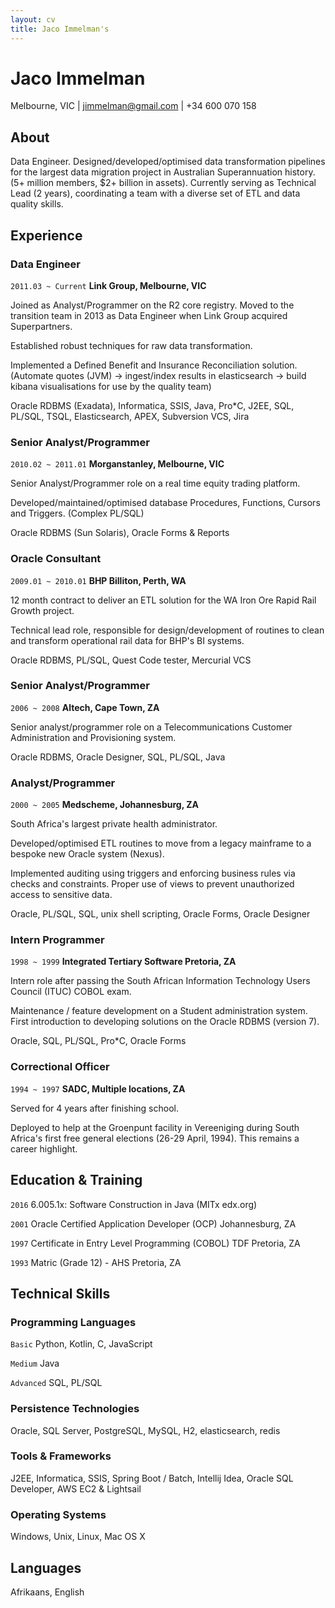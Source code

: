 ```yaml
---
layout: cv
title: Jaco Immelman's
---
```

# Jaco Immelman
<div id="webaddress"> Melbourne, VIC | 
<a target="_blank" href="mailto:jimmelman@gmail.com"><i class="fa fa-envelope-o fa-2x"></i> jimmelman@gmail.com</a> |  <i class="fa fa-mobile fa-2x"></i> +34 600 070 158 
</div>


## About 

Data Engineer. Designed/developed/optimised data transformation pipelines for the largest data migration project in Australian Superannuation history. (5+ million members, $2+ billion in assets). Currently serving as Technical Lead (2 years), coordinating a team with a diverse set of ETL and data quality skills. 

## Experience

### Data Engineer
`2011.03 ~ Current`
__Link Group, Melbourne, VIC__ 

Joined as Analyst/Programmer on the R2 core registry. Moved to the transition team in 2013 as Data Engineer when Link Group acquired Superpartners.

Established robust techniques for raw data transformation.

Implemented a Defined Benefit and Insurance Reconciliation solution. (Automate quotes (JVM) -> ingest/index results in elasticsearch -> build kibana visualisations for use by the  quality team)

Oracle RDBMS (Exadata), Informatica, SSIS, Java, Pro*C, J2EE, SQL, PL/SQL, TSQL, Elasticsearch, APEX, Subversion VCS, Jira


### Senior Analyst/Programmer
`2010.02 ~ 2011.01`
__Morganstanley, Melbourne, VIC__ 

Senior Analyst/Programmer role on a real time equity trading platform.

Developed/maintained/optimised database Procedures, Functions, Cursors and Triggers. (Complex PL/SQL)
 
Oracle RDBMS (Sun Solaris), Oracle Forms & Reports

### Oracle Consultant
`2009.01 ~ 2010.01`
__BHP Billiton, Perth, WA__ 

12 month contract to deliver an ETL solution for the WA Iron Ore Rapid Rail Growth project.
 
Technical lead role, responsible for design/development of routines to clean and transform operational rail data for BHP's BI systems. 

Oracle RDBMS, PL/SQL, Quest Code tester, Mercurial VCS

### Senior Analyst/Programmer
`2006 ~ 2008`
__Altech, Cape Town, ZA__ 

Senior analyst/programmer role on a Telecommunications Customer Administration and Provisioning system.

Oracle RDBMS, Oracle Designer, SQL, PL/SQL, Java

### Analyst/Programmer
`2000 ~ 2005`
__Medscheme, Johannesburg, ZA__ 

South Africa's largest private health administrator. 

Developed/optimised ETL routines to move from a legacy mainframe to a bespoke new Oracle system (Nexus). 

Implemented auditing using triggers and enforcing business rules via checks and constraints. Proper use of views to prevent unauthorized access to sensitive data. 

Oracle, PL/SQL, SQL, unix shell scripting, Oracle Forms, Oracle Designer

### Intern Programmer
`1998 ~ 1999`
__Integrated Tertiary Software Pretoria, ZA__ 

Intern role after passing the South African Information Technology Users Council (ITUC) COBOL exam. 

Maintenance / feature development on a Student administration system. First introduction to developing solutions on the Oracle RDBMS (version 7). 

Oracle, SQL, PL/SQL, Pro*C, Oracle Forms

### Correctional Officer
`1994 ~ 1997`
__SADC, Multiple locations, ZA__ 

Served for 4 years after finishing school.

Deployed to help at the Groenpunt facility in Vereeniging during South Africa's first free general elections (26-29 April, 1994). This remains a career highlight.



## Education & Training

`2016`
6.005.1x: Software Construction in Java (MITx edx.org)

`2001`
Oracle Certified Application Developer (OCP) Johannesburg, ZA

`1997`
Certificate in Entry Level Programming (COBOL) TDF Pretoria, ZA

`1993`
Matric (Grade 12) - AHS Pretoria, ZA

## Technical Skills

### Programming Languages

`Basic`
Python, Kotlin, C, JavaScript

`Medium`
Java

`Advanced`
SQL, PL/SQL

### Persistence Technologies
Oracle, SQL Server, PostgreSQL, MySQL, H2, elasticsearch, redis

### Tools & Frameworks
J2EE, Informatica, SSIS, Spring Boot / Batch, Intellij Idea, Oracle SQL Developer, AWS EC2 & Lightsail


### Operating Systems

Windows, Unix, Linux, Mac OS X

## Languages

Afrikaans, English




<!-- ### Footer

Last updated: Mar 2019 -->


